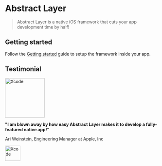 # Abstract Layer

> Abstract Layer is a native iOS framework that cuts your app development time by half!

## Getting started
Follow the [Getting started](menu/getting-started/README.md) guide to setup the framework inside your app.

## Testimonial

<img width="130" alt="Xcode" src="../../menu/getting-started/attachments/ari.png">

**"I am blown away by how easy Abstract Layer makes it to develop a fully-featured native app!"**

Ari Weinstein, Engineering Manager at Apple, Inc

<img width="50" alt="Xcode" src="../../menu/getting-started/attachments/apple-logo.png">
